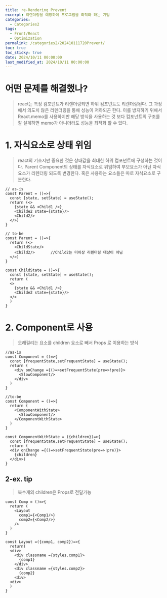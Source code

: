 ```yaml
---
title: re-Rendering Prevent
excerpt: 리렌더링을 예방하여 프로그램을 최적화 하는 기법
categories:
  - Categories2
tags:
  - Front/React
  - Optimization
permalink: /categories2/202410111720Prevent/
toc: true
toc_sticky: true
date: 2024/10/11 00:00:00
last_modified_at: 2024/10/11 00:00:00
---
```

# 어떤 문제를 해결했나?
> react는 특정 컴포넌트가 리렌더링되면 하위 컴포넌트도 리렌더링된다. 그 과정에서 의도치 않은 리렌더링을 통해 성능이 저하되곤 한다. 이를 방지하기 위해서 React.memo를 사용하지만 해당 방식을 사용하는 것 보다 컴포넌트의 구조를 잘 설계하면 memo가 아니더라도 성능을 최적화 할 수 있다.

# 1. 자식요소로 상태 위임
> react의 기초지만 중요한 것은 상태값을 최대한 하위 컴포넌트에 구성하는 것이다. Parent Component의 상태를 자식요소로 위임하여 부모요소가 아닌 자식요소가 리렌더링 되도록 변경한다. 혹은 사용하는 요소들은 따로 자식요소로 구분한다.

```tsx
// as-is
const Parent = ()=>{
  const [state, setState] = useState();
  return (<>
    {state && <Child1 />}
    <Childe2 state={state}/>
    <Child2/>
  </>)
}

// to-be
const Parent = ()=>{
  return (<>
    <ChildState/>
    <Child2/>       //Child2는 더이상 리렌더링 대상이 아님
  </>)
}

const ChildState = ()=>{
  const [state, setState] = useState();
  return (
  <>
    {state && <Child1 />}
    <Childe2 state={state}/>
  </>
  )
}
```

# 2. Component로 사용
> 오래걸리는 요소를 children 요소로 빼서 Props 로 이용하는 방식 
```tsx
//as-is
const Component = ()=>{
  const [frequentState,setFrequentState] = useState();
  return (
    <div onChange ={()=>setFrequentState(pre=>!pre)}>
      <SlowComponent/>
    </div>
  )
}

//to-be
const Component = ()=>{
  return (
    <ComponentWithState>
      <SlowComponent/>
    </ComponentWithState>
  )
}

const ComponentWithState = ({children})=>{
  const [frequentState,setFrequentState] = useState();
  return (
  <div onChange ={()=>setFrequentState(pre=>!pre)}>
    {children}
  </div>)
}

```

## 2-ex. tip
> 복수개의 children은 Props로 전달가능
```tsx
const Comp = ()=>{
  return (
    <Layout
      comp1={<Comp1/>}
      comp2={<Comp2/>}
    />
  )
}

const Layout =({comp1, comp2})=>{
  return(
  <div>
    <div classname ={styles.comp1}>
      {comp1}
    </div>
    <div classname ={styles.comp2}>
      {comp2}
    <div>
  <div>
  )
}
```
